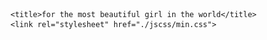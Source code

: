 <!DOCTYPE html>

<html><!--<![endif]--><head><meta http-equiv="Content-Type" content="text/html; charset=UTF-8">
	<meta http-equiv="Pragma" content="no-cache">
	<meta charset="UTF-8">

	<title>for the most beautiful girl in the world</title>
	<link rel="stylesheet" href="./jscss/min.css">
<script src="./jscss/share.js"></script></head>
<body class="ft-absolute-nav">
	<div class="flowtime" style="transform: translateX(-500%) translateY(0%);">
		<div class="ft-section section-1" data-id="__section-1" data-prog="__1" id="">
			<div id="" class="ft-page page-1 past-section" data-id="__page-1" data-prog="__1">
				<p class="text1">Happy Birthday</p>
				<p class="text2">按键盘 "↓" 开始倾听我的祝福</p>
			</div>
			<div id="" class="ft-page page-2 past-section future-page" data-id="__page-2" data-prog="__2">
			
				<img src="./jscss/幻灯片1.jpg" >
			</div>
			<div id="" class="ft-page page-3 left-img past-section future-page" data-id="__page-3" data-prog="__3">
				
				<img src="./jscss/幻灯片2.jpg" >
			</div>
			<div id="" class="ft-page page-4 full-img past-section future-page" data-id="__page-4" data-prog="__4">
				
				<img src="./jscss/幻灯片3.jpg" >
			</div>
		</div>
		<div class="ft-section section-2" data-id="__section-2" data-prog="__2" id="">
			<div id="" class="ft-page page-5 full-img past-section" data-id="__page-1" data-prog="__1">
			
				<img src="./jscss/幻灯片4.jpg" alt="一个人的地铁">
			</div>
			<div id="" class="ft-page page-6 past-section future-page" data-id="__page-2" data-prog="__2">
				
				<img src="./jscss/幻灯片5.jpg" alt="一个人的游乐场">
			</div>
			<div id="" class="ft-page page-7 past-section future-page" data-id="__page-3" data-prog="__3">
				
				<img src="./jscss/幻灯片6.jpg" alt="但他依然乐观，微笑着，等待着">
			</div>
			<div id="" class="ft-page page-8 full-img past-section future-page" data-id="__page-4" data-prog="__4">
				
				<img src="./jscss/幻灯片7.jpg" alt="生活难免有风风雨雨">
			</div>
			<div id="" class="ft-page page-9 past-section future-page" data-id="__page-5" data-prog="__5">
				
				<img src="./jscss/幻灯片8.jpg" alt="他总是能够轻松的应对">
			</div>
			<div id="" class="ft-page page-10 past-section future-page" data-id="__page-6" data-prog="__6">
			
				<img src="./jscss/幻灯片9.jpg" alt="并且面带阳光、自信的笑容">
			</div>
		</div>
		<div class="ft-section section-3" data-id="__section-3" data-prog="__3" id="">
			<div id="" class="ft-page page-11 full-img past-section" data-id="__page-1" data-prog="__1">
				
				<img src="./jscss/幻灯片10.jpg" alt="生活也不会总是一帆风顺">
			</div>
			<div id="" class="ft-page page-12 past-section future-page" data-id="__page-2" data-prog="__2">
					<h3>加油加油加油，<br>你是最棒的</h3>
				
				<img src="./jscss/幻灯片11.jpg" alt="但他每次都能勇敢的面对">
			</div>
			<div id="" class="ft-page page-13 past-section future-page" data-id="__page-3" data-prog="__3">
				<img src="./jscss/幻灯片12.jpg" alt="可是小明的爱情又在哪里呢？">
				
			</div>
			<div id="" class="ft-page page-14 left-img past-section future-page" data-id="__page-4" data-prog="__4">
		
				<img src="./jscss/幻灯片13.jpg" alt="在镜子里面吗？他不敢相信">
			</div>
			<div id="" class="ft-page page-15 left-img past-section future-page" data-id="__page-5" data-prog="__5">
				
				<img src="./jscss/幻灯片14.jpg" alt="他去问大树，我的爱情在哪里？">
			</div>
			<div id="" class="ft-page page-16 left-img past-section future-page" data-id="__page-6" data-prog="__6">
			
				<img src="./jscss/幻灯片16.jpg" alt="于是，小明一个人继续向前走">
			</div>
			
		</div>
		<div class="ft-section section-4" data-id="__section-4" data-prog="__4" id="">
			<div id="" class="ft-page page-18 full-img past-section" data-id="__page-1" data-prog="__1">
				<p class="text">小明看见小红的出现，小明脸上有了更加灿烂的笑容</p>
				<img src="./jscss/iali11.jpg" alt="小明看见小红的出现，小明脸上有了更加灿烂的笑容">
			</div>
			<div id="" class="ft-page page-19 past-section future-page" data-id="__page-2" data-prog="__2">
				<h3>可是小红会喜欢小明吗？</h3>
				<img src="./jscss/iali75.jpg" alt="可是小红会喜欢小明吗？">
			</div>
			<div id="" class="ft-page page-20 past-section future-page" data-id="__page-3" data-prog="__3">
				<img src="./jscss/iali59.png" alt="终于有一天，小明鼓起了勇气">
				<h3>终于有一天，小明鼓起了勇气</h3>
				<img src="./jscss/iali9.jpg">
			</div>
			<div id="" class="ft-page page-21 past-section future-page" data-id="__page-4" data-prog="__4">
				<h3>小明好高兴</h3>
				<img src="./jscss/iali59.png" alt="小明好高兴">
			</div>
			<div id="" class="ft-page page-22 left-img past-section future-page" data-id="__page-5" data-prog="__5">
				<h3>每天小明都会去找小红</h3>
				<img src="./jscss/iali4.jpg" alt="每天小明都会去找小红">
			</div>
			<div id="" class="ft-page page-23 left-img past-section future-page" data-id="__page-6" data-prog="__6">
				<h3>然后两个人一起出去玩</h3>
				<img src="./jscss/iali44.jpg" alt="然后两个人一起出去玩">
			</div>
			<div id="" class="ft-page page-24 full-img past-section future-page" data-id="__page-7" data-prog="__7">	
				<h3>晚上小明会把小红送回家</h3>
				<img src="./jscss/iali32.jpg" alt="晚上小明会把小红送回家">
			</div>
		</div>
		<div class="ft-section section-5" data-id="__section-5" data-prog="__5" id="">
			<div id="" class="ft-page page-25 left-img past-section" data-id="__page-1" data-prog="__1">
				<h3>直到很晚<br>小明才会一个人回家</h3>
				<img src="./jscss/iali37.jpg" alt="直到很晚">
			</div>
			<div id="" class="ft-page page-26 top-text past-section future-page" data-id="__page-2" data-prog="__2">
				<h3>然后高兴地进入梦乡，希望梦到小红</h3>
				<img src="./jscss/iali10.gif" alt="然后高兴地进入梦乡，希望梦到小红">
			</div>
			<div id="" class="ft-page page-27 past-section future-page" data-id="__page-3" data-prog="__3">
				<h3>小明很快就成为了小红的逛街助手</h3>
				<img src="./jscss/iali67.jpg" alt="小明很快就成为了小红的逛街助手">
			</div>
			<div id="" class="ft-page page-28 past-section future-page" data-id="__page-4" data-prog="__4">
				<h3>小明和小红一起去了好多地方玩</h3>
				<img src="./jscss/iali40.jpg" alt="小明和小红一起去了好多地方玩">
			</div>
			<div id="" class="ft-page page-29 past-section future-page" data-id="__page-5" data-prog="__5">
				<h3>小明也和小红一样成为了一个吃货</h3>
				<img src="./jscss/iali12.jpg" alt="小明也和小红一样成为了一个吃货">
			</div>
			<div id="" class="ft-page page-30 past-section future-page" data-id="__page-6" data-prog="__6">
				<h3>后来，他们搬到了一起</h3>
				<img src="./jscss/iali76.gif" alt="后来，他们搬到了一起">
			</div>
			<div id="" class="ft-page page-31 past-section future-page" data-id="__page-7" data-prog="__7">
				<h3>于是小明开始学习新的技能</h3>
				<img src="./jscss/iali77.jpg" alt="于是小明开始学习新的技能">
			</div>
		</div>
		<div class="ft-section section-6" data-id="__section-6" data-prog="__6" id="">
			<div id="" class="ft-page page-32 hilite actual" data-id="__page-1" data-prog="__1">
				<h3>煮饭</h3>
				<img src="./jscss/iali62.jpg" alt="煮饭">
			</div>
			<div id="" class="ft-page page-33 top-text future-page" data-id="__page-2" data-prog="__2">
				<h3>每天早上，他们吃着自己做的美食</h3>
				<img src="./jscss/iali3.jpg" alt="每天早上，他们吃着自己做的美食">
			</div>
			<div id="" class="ft-page page-34 left-img future-page" data-id="__page-3" data-prog="__3">
				<h3>然后在同一个站台，高高兴兴的一起上班</h3>
			</div>
			<div id="" class="ft-page page-35 future-page" data-id="__page-4" data-prog="__4">
				<h3>小明感觉自己好幸福。<br>因为自己有了家<br>那个有小红在的地方</h3>
				<img src="./jscss/iali8.gif" alt="小明感觉自己好幸福。">
			</div>
			<div id="" class="ft-page page-36 full-img future-page" data-id="__page-5" data-prog="__5">
				<h3>他们偶尔也会吵架</h3>
				<img src="./jscss/iali31.jpg" alt="他们偶尔也会吵架">
			</div>
			<div id="" class="ft-page page-37 left-img future-page" data-id="__page-6" data-prog="__6">
				<h3>小明不想这样</h3>
				<img src="./jscss/iali49.jpg" alt="小明不想这样">
			</div>
			<div id="" class="ft-page page-38 bottom-text future-page" data-id="__page-7" data-prog="__7">
				<img src="./jscss/iali21.jpg" alt="一定是我有什么做的不对，小明在想">
				<h3>一定是我有什么做的不对，小明在想</h3>
			</div>
		</div>
		<div class="ft-section section-7" data-id="__section-7" data-prog="__7" id="">
			<div id="" class="ft-page page-39 left-img future-section" data-id="__page-1" data-prog="__1">
				<h3>如果没有小红在身边，窗外就没有风景</h3>
				<img src="./jscss/iali2.jpg" alt="如果没有小红在身边，窗外就没有风景">
			</div>
			<div id="" class="ft-page page-40 future-section future-page" data-id="__page-2" data-prog="__2">
				<h3>如果没有小红在身后</h3>
				<img src="./jscss/iali14.jpg" alt="{text45_}">
			</div>
			<div id="" class="ft-page page-41 future-section future-page" data-id="__page-3" data-prog="__3">
				<img src="./jscss/iali30_1.jpg" class="img1" alt="小明又怎会飞的更高更远">
				<img src="./jscss/iali30_2.jpg" class="img2" alt="小明又怎会飞的更高更远2">
				<h3>小明又怎会飞的更高更远</h3>
			</div>
			<div id="" class="ft-page page-42 future-section future-page" data-id="__page-4" data-prog="__4">
				<h3>小明不想这样。他要为小红改变自己<br>小红说她喜欢狮子座的人，于是小明许下愿望</h3>
				<img src="./jscss/iali69.jpg" alt="小明不想这样。他要为小红改变自己">
			</div>
			<div id="" class="ft-page page-43 future-section future-page" data-id="__page-5" data-prog="__5">
				<img src="./jscss/iali42.jpg" alt="我愿为你变成狮子座">
				<h3>我愿为你变成狮子座</h3>
			</div>
			<div id="" class="ft-page page-44 left-img future-section future-page" data-id="__page-6" data-prog="__6">
				<h3>祝福就像花草一样<br>需要用包容来浇灌</h3>
				<img src="./jscss/iali0.jpg" alt="祝福就像花草一样">
			</div>
			<div id="" class="ft-page page-45 left-img future-section future-page" data-id="__page-7" data-prog="__7">
				<h3>再到后来，小红要过生日了<br>小明开始为小红准备礼物</h3>
				<img src="./jscss/iali18.jpg" alt="再到后来，小红要过生日了">
			</div>
		</div>
		<div class="ft-section section-8" data-id="__section-8" data-prog="__8" id="">
			<div id="" class="ft-page page-46 future-section" data-id="__page-1" data-prog="__1">
				<img src="./jscss/iali57.gif" alt="看着礼物一件件准备好了">
				<h3>
					<span>看着礼物一件件准备好了</span>
					<span>小明好开心</span>
					<span>因为他想象着小红收到礼物时</span>
					<span>开心的样子</span>
				</h3>
			</div>
			<div id="" class="ft-page page-47 top-text future-section future-page" data-id="__page-2" data-prog="__2">
				<img src="./jscss/iali58.jpg" alt="想想后面还有一辈子">
				<h3>
					<span>想想后面还有一辈子</span>
					<span>小明好开心</span>
					<span>因为可以和小红</span>
					<span>去全世界好多地方玩</span>
				</h3>
			</div>
			<div id="" class="ft-page page-48 left-img future-section future-page" data-id="__page-3" data-prog="__3">
				<p>小明也会继续努力<br>为了他和小红的梦之城堡</p>
				<img src="./jscss/iali65.jpg" alt="小明也会继续努力">
			</div>
			<div id="" class="ft-page page-49 full-img future-section future-page" data-id="__page-4" data-prog="__4">
				<p class="text">小明很幸福，因为他找到了小红。他相信后面的每天都会是快乐的<br>简简单单，体会着与小红在一起的每一个刻</p>
				<img src="./jscss/iali71.jpg" alt="小明很幸福，因为他找到了小红。他相信后面的每天都会是快乐的">
			</div>
			<div id="" class="ft-page page-50 future-section future-page" data-id="__page-5" data-prog="__5">
				<p class="text">后来的一天，小红说她不敢坐山车了，于是小明就带她到别的地方玩。这只是他们幸福生活中的一件小事，小到无法引起别人的注意。可这是属于小明和小红的幸福生活。</p>
				<img src="./jscss/iali50_1.jpg" class="img1" alt="后来的一天，小红说她不敢坐山车了，于是小明就带她到别的地方玩。这只是他们幸福生活中的一件小事，小到无法引起别人的注意。可这是属于小明和小红的幸福生活。">
				<img src="./jscss/iali50_2.jpg" class="img2" alt="后来的一天，小红说她不敢坐山车了，于是小明就带她到别的地方玩。这只是他们幸福生活中的一件小事，小到无法引起别人的注意。可这是属于小明和小红的幸福生活。2">
			</div>
			<div id="" class="ft-page page-51 future-section future-page" data-id="__page-6" data-prog="__6">
				<p>
					小红：永远有多远？<br>
					小明：比时间多一秒就是永远，我会永远祝福您<br>
					小红：世界有多大？<br>
					小明：你走到哪里，世界就有多大
				</p>
			</div>
		</div>
		<div class="ft-section section-9" data-id="__section-9" data-prog="__9" id="">
			<div id="" class="ft-page page-52 full-img future-section" data-id="__page-1" data-prog="__1">
				<h3>愿得一人心，白首不相离</h3>
				<img src="./jscss/iali20.jpg" alt="愿得一人心，白首不相离">
			</div>
			<div id="" class="ft-page page-53 future-section future-page" data-id="__page-2" data-prog="__2">
				<img src="./jscss/iali68.jpg" alt="天天快乐">
				<h3>天天快乐</h3>
			</div>
			<div id="" class="ft-page page-54 center-img future-section future-page" data-id="__page-3" data-prog="__3">
				<div class="center-img">I love you</div>
			</div>
			<div id="" class="ft-page page-55 right-img future-section future-page" data-id="__page-4" data-prog="__4">
				<img src="./jscss/14915.jpg" alt="相信像这样的故事会一直延续下去。">
				<p class="text">
					相信像这样的故事会一直延续下去。<br>
					无论精彩、平淡都会是他们喜欢的。<br>
					<br>
					<br>
					<span> -- 按“Esc"键有惊喜</span>
				</p>				
			</div>
		</div>
	</div>
	
	
	
    <audio id="bgmMusic" src="./当我唱起这首歌.mp3" preload="auto" type="audio/mp3" autoplay="" loop=""></audio>
	
	<script src="./jscss/jquery.min.js"></script>
	<script src="./jscss/all.min.js"></script>
	<script src="./jscss/love.js"></script><div class="ft-default-progress"><div data-section="__0" class="ft-section-thumb thumb-section-0"><div class="ft-page-thumb thumb-page-0" data-section="__0" data-page="__0"></div><div class="ft-page-thumb thumb-page-1" data-section="__0" data-page="__1"></div><div class="ft-page-thumb thumb-page-2" data-section="__0" data-page="__2"></div><div class="ft-page-thumb thumb-page-3" data-section="__0" data-page="__3"></div></div><div data-section="__1" class="ft-section-thumb thumb-section-1"><div class="ft-page-thumb thumb-page-0" data-section="__1" data-page="__0"></div><div class="ft-page-thumb thumb-page-1" data-section="__1" data-page="__1"></div><div class="ft-page-thumb thumb-page-2" data-section="__1" data-page="__2"></div><div class="ft-page-thumb thumb-page-3" data-section="__1" data-page="__3"></div><div class="ft-page-thumb thumb-page-4" data-section="__1" data-page="__4"></div><div class="ft-page-thumb thumb-page-5" data-section="__1" data-page="__5"></div></div><div data-section="__2" class="ft-section-thumb thumb-section-2"><div class="ft-page-thumb thumb-page-0" data-section="__2" data-page="__0"></div><div class="ft-page-thumb thumb-page-1" data-section="__2" data-page="__1"></div><div class="ft-page-thumb thumb-page-2" data-section="__2" data-page="__2"></div><div class="ft-page-thumb thumb-page-3" data-section="__2" data-page="__3"></div><div class="ft-page-thumb thumb-page-4" data-section="__2" data-page="__4"></div><div class="ft-page-thumb thumb-page-5" data-section="__2" data-page="__5"></div><div class="ft-page-thumb thumb-page-6" data-section="__2" data-page="__6"></div></div><div data-section="__3" class="ft-section-thumb thumb-section-3"><div class="ft-page-thumb thumb-page-0" data-section="__3" data-page="__0"></div><div class="ft-page-thumb thumb-page-1" data-section="__3" data-page="__1"></div><div class="ft-page-thumb thumb-page-2" data-section="__3" data-page="__2"></div><div class="ft-page-thumb thumb-page-3" data-section="__3" data-page="__3"></div><div class="ft-page-thumb thumb-page-4" data-section="__3" data-page="__4"></div><div class="ft-page-thumb thumb-page-5" data-section="__3" data-page="__5"></div><div class="ft-page-thumb thumb-page-6" data-section="__3" data-page="__6"></div></div><div data-section="__4" class="ft-section-thumb thumb-section-4"><div class="ft-page-thumb thumb-page-0" data-section="__4" data-page="__0"></div><div class="ft-page-thumb thumb-page-1" data-section="__4" data-page="__1"></div><div class="ft-page-thumb thumb-page-2" data-section="__4" data-page="__2"></div><div class="ft-page-thumb thumb-page-3" data-section="__4" data-page="__3"></div><div class="ft-page-thumb thumb-page-4" data-section="__4" data-page="__4"></div><div class="ft-page-thumb thumb-page-5" data-section="__4" data-page="__5"></div><div class="ft-page-thumb thumb-page-6" data-section="__4" data-page="__6"></div></div><div data-section="__5" class="ft-section-thumb thumb-section-5"><div class="ft-page-thumb thumb-page-0 actual" data-section="__5" data-page="__0"></div><div class="ft-page-thumb thumb-page-1" data-section="__5" data-page="__1"></div><div class="ft-page-thumb thumb-page-2" data-section="__5" data-page="__2"></div><div class="ft-page-thumb thumb-page-3" data-section="__5" data-page="__3"></div><div class="ft-page-thumb thumb-page-4" data-section="__5" data-page="__4"></div><div class="ft-page-thumb thumb-page-5" data-section="__5" data-page="__5"></div><div class="ft-page-thumb thumb-page-6" data-section="__5" data-page="__6"></div></div><div data-section="__6" class="ft-section-thumb thumb-section-6"><div class="ft-page-thumb thumb-page-0" data-section="__6" data-page="__0"></div><div class="ft-page-thumb thumb-page-1" data-section="__6" data-page="__1"></div><div class="ft-page-thumb thumb-page-2" data-section="__6" data-page="__2"></div><div class="ft-page-thumb thumb-page-3" data-section="__6" data-page="__3"></div><div class="ft-page-thumb thumb-page-4" data-section="__6" data-page="__4"></div><div class="ft-page-thumb thumb-page-5" data-section="__6" data-page="__5"></div><div class="ft-page-thumb thumb-page-6" data-section="__6" data-page="__6"></div></div><div data-section="__7" class="ft-section-thumb thumb-section-7"><div class="ft-page-thumb thumb-page-0" data-section="__7" data-page="__0"></div><div class="ft-page-thumb thumb-page-1" data-section="__7" data-page="__1"></div><div class="ft-page-thumb thumb-page-2" data-section="__7" data-page="__2"></div><div class="ft-page-thumb thumb-page-3" data-section="__7" data-page="__3"></div><div class="ft-page-thumb thumb-page-4" data-section="__7" data-page="__4"></div><div class="ft-page-thumb thumb-page-5" data-section="__7" data-page="__5"></div></div><div data-section="__8" class="ft-section-thumb thumb-section-8"><div class="ft-page-thumb thumb-page-0" data-section="__8" data-page="__0"></div><div class="ft-page-thumb thumb-page-1" data-section="__8" data-page="__1"></div><div class="ft-page-thumb thumb-page-2" data-section="__8" data-page="__2"></div><div class="ft-page-thumb thumb-page-3" data-section="__8" data-page="__3"></div></div></div>
    <div class="mPower"><span id="on" title="点击暂停"></span><span id="off" title="点击播放"></span></div>

</body></html>
